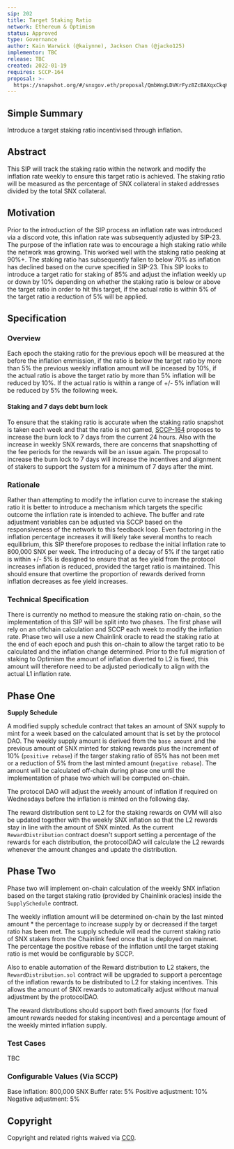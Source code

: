 ```yaml
---
sip: 202
title: Target Staking Ratio
network: Ethereum & Optimism
status: Approved
type: Governance
author: Kain Warwick (@kaiynne), Jackson Chan (@jacko125)
implementor: TBC
release: TBC
created: 2022-01-19
requires: SCCP-164
proposal: >-
  https://snapshot.org/#/snxgov.eth/proposal/QmbWngLDVKrFyz8ZcBAXqxCkqK12fF5bjy6Gt1Uj1ctNpK
---
```


## Simple Summary

<!--"If you can't explain it simply, you don't understand it well enough." Simply describe the outcome the proposed changes intends to achieve. This should be non-technical and accessible to a casual community member.-->

Introduce a target staking ratio incentivised through inflation.

## Abstract

This SIP will track the staking ratio within the network and modify the inflation rate weekly to ensure this target ratio is achieved. The staking ratio will be measured as the percentage of SNX collateral in staked addresses divided by the total SNX collateral.

## Motivation

Prior to the introduction of the SIP process an inflation rate was introduced via a discord vote, this inflation rate was subsequently adjusted by SIP-23. The purpose of the inflation rate was to encourage a high staking ratio while the network was growing. This worked well with the staking ratio peaking at 90%+. The staking ratio has subsequently fallen to below 70% as inflation has declined based on the curve specified in SIP-23. This SIP looks to introduce a target ratio for staking of 85% and adjust the inflation weekly up or down by 10% depending on whether the staking ratio is below or above the target ratio in order to hit this target, if the actual ratio is within 5% of the target ratio a reduction of 5% will be applied.

## Specification

<!--The specification should describe the syntax and semantics of any new feature, there are five sections
1. Overview
2. Rationale
3. Technical Specification
4. Test Cases
5. Configurable Values
-->

### Overview

<!--This is a high level overview of *how* the SIP will solve the problem. The overview should clearly describe how the new feature will be implemented.-->

Each epoch the staking ratio for the previous epoch will be measured at the before the inflation emmission, if the ratio is below the target ratio by more than 5% the previous weekly inflation amount will be inceased by 10%, if the actual ratio is above the target ratio by more than 5% inflation will be reduced by 10%. If the actual ratio is within a range of +/- 5% inflation will be reduced by 5% the following week.

#### Staking and 7 days debt burn lock

To ensure that the staking ratio is accurate when the staking ratio snapshot is taken each week and that the ratio is not gamed, [SCCP-164](https://sips.synthetix.io/sccp/sccp-164/) proposes to increase the burn lock to 7 days from the current 24 hours. Also with the increase in weekly SNX rewards, there are concerns that snapshotting of the fee periods for the rewards will be an issue again. The proposal to increase the burn lock to 7 days will increase the incentives and alignment of stakers to support the system for a minimum of 7 days after the mint.     

### Rationale

<!--This is where you explain the reasoning behind how you propose to solve the problem. Why did you propose to implement the change in this way, what were the considerations and trade-offs. The rationale fleshes out what motivated the design and why particular design decisions were made. It should describe alternate designs that were considered and related work. The rationale may also provide evidence of consensus within the community, and should discuss important objections or concerns raised during discussion.-->

Rather than attempting to modify the inflation curve to increase the staking ratio it is better to introduce a mechanism which targets the specific outcome the inflation rate is intended to achieve. The buffer and rate adjustment variables can be adjusted via SCCP based on the responsiveness of the network to this feedback loop. Even factoring in the inflation percentage increases it will likely take several months to reach equilibrium, this SIP therefore proposes to redbase the initial inflation rate to 800,000 SNX per week. The introducing of a decay of 5% if the target ratio is within +/- 5% is designed to ensure that as fee yield from the protocol increases inflation is reduced, provided the target ratio is maintained. This should ensure that overtime the proportion of rewards derived fromn inflation decreases as fee yield increases.

### Technical Specification

<!--The technical specification should outline the public API of the changes proposed. That is, changes to any of the interfaces Synthetix currently exposes or the creations of new ones.-->

There is currently no method to measure the staking ratio on-chain, so the implementation of this SIP will be split into two phases. The first phase will rely on an offchain calculation and SCCP each week to modify the inflation rate. Phase two will use a new Chainlink oracle to read the staking ratio at the end of each epoch and push this on-chain to allow the target ratio to be calculated and the inflation change determined. Prior to the full migration of staking to Optimism the amount of inflation diverted to L2 is fixed, this amount will therefore need to be adjusted periodically to align with the actual L1 inflation rate.

## Phase One

**Supply Schedule**

A modified supply schedule contract that takes an amount of SNX supply to mint for a week based on the calculated amount that is set by the protocol DAO. The weekly supply amount is derived from the `base amount` and the previous amount of SNX minted for staking rewards plus the increment of 10% (`positive rebase`) if the targer staking ratio of 85% has not been met or a reduction of 5% from the last minted amount (`negative rebase`). The amount will be calculated off-chain during phase one until the implementation of phase two which will be computed on-chain.

The protocol DAO will adjust the weekly amount of inflation if required on Wednesdays before the inflation is minted on the following day.

The reward distribution sent to L2 for the staking rewards on OVM will also be updated together with the weekly SNX inflation so that the L2 rewards stay in line with the amount of SNX minted. As the current `RewardDistribution` contract doesn't support setting a percentage of the rewards for each distribution, the protocolDAO will calculate the L2 rewards whenever the amount changes and update the distribution.

## Phase Two

Phase two will implement on-chain calculation of the weekly SNX inflation based on the target staking ratio (provided by Chainlink oracles) inside the `SupplySchedule` contract.

The weekly inflation amount will be determined on-chain by the last minted amount \* the percentage to increase supply by or decreased if the target ratio has been met. The supply schedule will read the current staking ratio of SNX stakers from the Chainlink feed once that is deployed on mainnet. The percentage the positive rebase of the inflation until the target staking ratio is met would be configurable by SCCP.

Also to enable automation of the Reward distribution to L2 stakers, the `RewardDistribution.sol` contract will be upgraded to support a percentage of the inflation rewards to be distributed to L2 for staking incentives. This allows the amount of SNX rewards to automatically adjust without manual adjustment by the protocolDAO.

The reward distributions should support both fixed amounts (for fixed amount rewards needed for staking incentives) and a percentage amount of the weekly minted inflation supply.

### Test Cases

<!--Test cases for an implementation are mandatory for SIPs but can be included with the implementation..-->

TBC

### Configurable Values (Via SCCP)

<!--Please list all values configurable via SCCP under this implementation.-->

Base Inflation: 800,000 SNX
Buffer rate: 5%
Positive adjustment: 10%
Negative adjustment: 5%

## Copyright

Copyright and related rights waived via [CC0](https://creativecommons.org/publicdomain/zero/1.0/).
